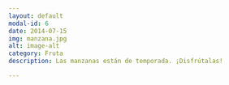 ```yaml
---
layout: default
modal-id: 6
date: 2014-07-15
img: manzana.jpg
alt: image-alt
category: Fruta
description: Las manzanas están de temporada. ¡Disfrútalas!

---
```

